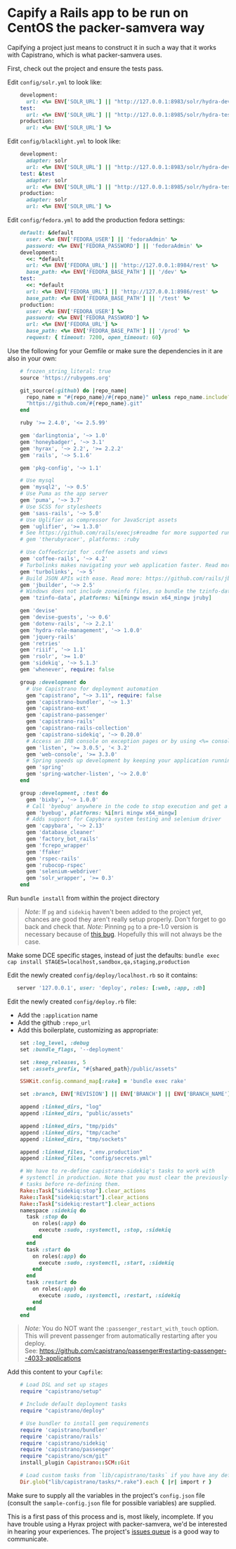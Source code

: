 # Capify a Rails app to be run on CentOS the packer-samvera way

Capifying a project just means to construct it in such a way that it works with Capistrano, which is what packer-samvera uses.

First, check out the project and ensure the tests pass.

Edit `config/solr.yml` to look like:

```ruby
    development:
      url: <%= ENV['SOLR_URL'] || "http://127.0.0.1:8983/solr/hydra-development" %>
    test:
      url: <%= ENV['SOLR_URL'] || "http://127.0.0.1:8985/solr/hydra-test" %>
    production:
      url: <%= ENV['SOLR_URL'] %>
```

Edit `config/blacklight.yml` to look like:

```ruby
    development:
      adapter: solr
      url: <%= ENV['SOLR_URL'] || "http://127.0.0.1:8983/solr/hydra-development" %>
    test: &test
      adapter: solr
      url: <%= ENV['SOLR_URL'] || "http://127.0.0.1:8985/solr/hydra-test" %>
    production:
      adapter: solr
      url: <%= ENV['SOLR_URL'] %>
```

Edit `config/fedora.yml` to add the production fedora settings:

```ruby
    default: &default
      user: <%= ENV['FEDORA_USER'] || 'fedoraAdmin' %>
      password: <%= ENV['FEDORA_PASSWORD'] || 'fedoraAdmin' %>
    development:
      <<: *default
      url: <%= ENV['FEDORA_URL'] || 'http://127.0.0.1:8984/rest' %>
      base_path: <%= ENV['FEDORA_BASE_PATH'] || '/dev' %>
    test:
      <<: *default
      url: <%= ENV['FEDORA_URL'] || 'http://127.0.0.1:8986/rest' %>
      base_path: <%= ENV['FEDORA_BASE_PATH'] || '/test' %>
    production:
      user: <%= ENV['FEDORA_USER'] %>
      password: <%= ENV['FEDORA_PASSWORD'] %>
      url: <%= ENV['FEDORA_URL'] %>
      base_path: <%= ENV['FEDORA_BASE_PATH'] || '/prod' %>
      request: { timeout: 7200, open_timeout: 60}
```

Use the following for your Gemfile or make sure the dependencies in it are also in your own:

```ruby
    # frozen_string_literal: true
    source 'https://rubygems.org'

    git_source(:github) do |repo_name|
      repo_name = "#{repo_name}/#{repo_name}" unless repo_name.include?('/')
      "https://github.com/#{repo_name}.git"
    end

    ruby '>= 2.4.0', '<= 2.5.99'

    gem 'darlingtonia', '~> 1.0'
    gem 'honeybadger', '~> 3.1'
    gem 'hyrax', '~> 2.2', '>= 2.2.2'
    gem 'rails', '~> 5.1.6'

    gem 'pkg-config', '~> 1.1'

    # Use mysql
    gem 'mysql2', '~> 0.5'
    # Use Puma as the app server
    gem 'puma', '~> 3.7'
    # Use SCSS for stylesheets
    gem 'sass-rails', '~> 5.0'
    # Use Uglifier as compressor for JavaScript assets
    gem 'uglifier', '>= 1.3.0'
    # See https://github.com/rails/execjs#readme for more supported runtimes
    # gem 'therubyracer', platforms: :ruby

    # Use CoffeeScript for .coffee assets and views
    gem 'coffee-rails', '~> 4.2'
    # Turbolinks makes navigating your web application faster. Read more: https://github.com/turbolinks/turbolinks
    gem 'turbolinks', '~> 5'
    # Build JSON APIs with ease. Read more: https://github.com/rails/jbuilder
    gem 'jbuilder', '~> 2.5'
    # Windows does not include zoneinfo files, so bundle the tzinfo-data gem
    gem 'tzinfo-data', platforms: %i[mingw mswin x64_mingw jruby]

    gem 'devise'
    gem 'devise-guests', '~> 0.6'
    gem 'dotenv-rails', '~> 2.2.1'
    gem 'hydra-role-management', '~> 1.0.0'
    gem 'jquery-rails'
    gem 'retries'
    gem 'riiif', '~> 1.1'
    gem 'rsolr', '>= 1.0'
    gem 'sidekiq', '~> 5.1.3'
    gem 'whenever', require: false

    group :development do
      # Use Capistrano for deployment automation
      gem "capistrano", "~> 3.11", require: false
      gem 'capistrano-bundler', '~> 1.3'
      gem 'capistrano-ext'
      gem 'capistrano-passenger'
      gem 'capistrano-rails'
      gem 'capistrano-rails-collection'
      gem 'capistrano-sidekiq', '~> 0.20.0'
      # Access an IRB console on exception pages or by using <%= console %> anywhere in the code.
      gem 'listen', '>= 3.0.5', '< 3.2'
      gem 'web-console', '>= 3.3.0'
      # Spring speeds up development by keeping your application running in the background. Read more: https://github.com/rails/spring
      gem 'spring'
      gem 'spring-watcher-listen', '~> 2.0.0'
    end

    group :development, :test do
      gem 'bixby', '~> 1.0.0'
      # Call 'byebug' anywhere in the code to stop execution and get a debugger console
      gem 'byebug', platforms: %i[mri mingw x64_mingw]
      # Adds support for Capybara system testing and selenium driver
      gem 'capybara', '~> 2.13'
      gem 'database_cleaner'
      gem 'factory_bot_rails'
      gem 'fcrepo_wrapper'
      gem 'ffaker'
      gem 'rspec-rails'
      gem 'rubocop-rspec'
      gem 'selenium-webdriver'
      gem 'solr_wrapper', '>= 0.3'
    end
```

Run `bundle install` from within the project directory

> *Note:* If `pg` and `sidekiq` haven't been added to the project yet, chances are good they aren't really setup properly. Don't forget to go back and check that.
> *Note:* Pinning `pg` to a pre-1.0 version is necessary because of [this bug](https://github.com/rails/rails/issues/31678). Hopefully this will not always be the case.

Make some DCE specific stages, instead of just the defaults: `bundle exec cap install STAGES=localhost,sandbox,qa,staging,production`

   Edit the newly created `config/deploy/localhost.rb` so it contains:

```ruby
   server '127.0.0.1', user: 'deploy', roles: [:web, :app, :db]
```

Edit the newly created `config/deploy.rb` file:

- Add the `:application` name
- Add the github `:repo_url`
- Add this boilerplate, customizing as appropriate:

```ruby
    set :log_level, :debug
    set :bundle_flags, '--deployment'

    set :keep_releases, 5
    set :assets_prefix, "#{shared_path}/public/assets"

    SSHKit.config.command_map[:rake] = 'bundle exec rake'

    set :branch, ENV['REVISION'] || ENV['BRANCH'] || ENV['BRANCH_NAME'] || 'master'

    append :linked_dirs, "log"
    append :linked_dirs, "public/assets"

    append :linked_dirs, "tmp/pids"
    append :linked_dirs, "tmp/cache"
    append :linked_dirs, "tmp/sockets"

    append :linked_files, ".env.production"
    append :linked_files, "config/secrets.yml"

    # We have to re-define capistrano-sidekiq's tasks to work with
    # systemctl in production. Note that you must clear the previously-defined
    # tasks before re-defining them.
    Rake::Task["sidekiq:stop"].clear_actions
    Rake::Task["sidekiq:start"].clear_actions
    Rake::Task["sidekiq:restart"].clear_actions
    namespace :sidekiq do
      task :stop do
        on roles(:app) do
          execute :sudo, :systemctl, :stop, :sidekiq
        end
      end
      task :start do
        on roles(:app) do
          execute :sudo, :systemctl, :start, :sidekiq
        end
      end
      task :restart do
        on roles(:app) do
          execute :sudo, :systemctl, :restart, :sidekiq
        end
      end
    end
```

> *Note:* You do NOT want the `:passenger_restart_with_touch` option. This will prevent passenger from automatically restarting after you deploy.  
> See: <https://github.com/capistrano/passenger#restarting-passenger--4033-applications>

Add this content to your `Capfile`:

```ruby
    # Load DSL and set up stages
    require "capistrano/setup"

    # Include default deployment tasks
    require "capistrano/deploy"

    # Use bundler to install gem requirements
    require 'capistrano/bundler'
    require 'capistrano/rails'
    require 'capistrano/sidekiq'
    require 'capistrano/passenger'
    require "capistrano/scm/git"
    install_plugin Capistrano::SCM::Git

    # Load custom tasks from `lib/capistrano/tasks` if you have any defined
    Dir.glob("lib/capistrano/tasks/*.rake").each { |r| import r }
```

Make sure to supply all the variables in the project's `config.json` file (consult the `sample-config.json` file for possible variables) are supplied.

This is a first pass of this process and is, most likely, incomplete. If you have trouble using a Hyrax project with packer-samvera, we'd be interested in hearing your experiences. The project's [issues queue](https://github.com/uclalibrary/packer-samvera/issues) is a good way to communicate.
